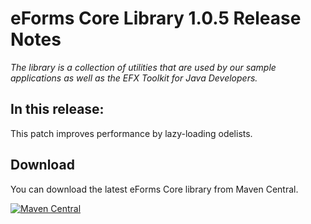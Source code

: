 # eForms Core Library 1.0.5 Release Notes

_The library is a collection of utilities that are used by our sample applications as well as the EFX Toolkit for Java Developers._

## In this release:
This patch improves performance by lazy-loading odelists.

## Download

You can download the latest eForms Core library from Maven Central.

[![Maven Central](https://img.shields.io/maven-central/v/eu.europa.ted.eforms/eforms-core-java?label=Download%20&style=flat-square)](https://search.maven.org/search?q=g:%22eu.europa.ted.eforms%22%20AND%20a:%22eforms-core-java%22)
